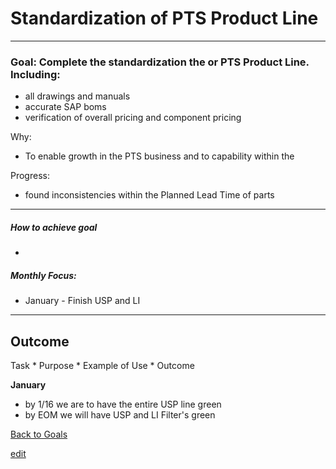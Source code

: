 # Standardization of PTS Product Line

---


### Goal: Complete the standardization the or PTS Product Line.  Including:
- all drawings and manuals
- accurate SAP boms
- verification of overall pricing and component pricing 

Why:
 
*  To enable growth in the PTS business and to capability within the 

Progress:

* found inconsistencies within the Planned Lead Time of parts

----------

##### How to achieve goal 

*  

##### Monthly Focus:

* January - Finish USP and LI

---

## Outcome 

Task * Purpose * Example of Use * Outcome

**January**

- by 1/16 we are to have the entire USP line green
- by EOM we will have USP and LI Filter's green

[Back to Goals](https://ch3ck3rs.github.io/Goals/Yearly-Goals/2020Goals/2020-Goals_index.html)

[edit](https://github.com/ch3ck3rs/Goals/blob/gh-pages/Yearly-Goals2020Goals/Professional/Basic-Debian.md)